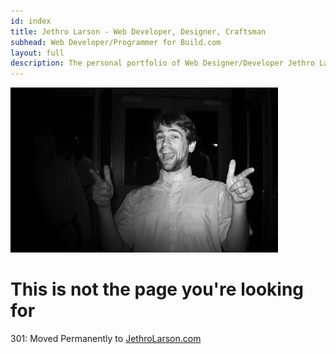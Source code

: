 ```yaml
---
id: index
title: Jethro Larson - Web Developer, Designer, Craftsman
subhead: Web Developer/Programmer for Build.com 
layout: full
description: The personal portfolio of Web Designer/Developer Jethro Larson
---
```


<img id="picture" src="/images/ohYeah_small.jpg" alt="Oh Yeaaah!"/>

This is not the page you're looking for
=======

301: Moved Permanently to [JethroLarson.com](http://jethrolarson.com)
